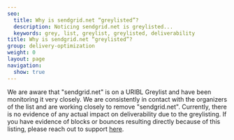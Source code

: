 ```yaml
---
seo:
  title: Why is sendgrid.net “greylisted”?
  description: Noticing sendgrid.net is greylisted...
  keywords: grey, list, greylist, greylisted, deliverability
title: Why is sendgrid.net “greylisted”?
group: delivery-optimization
weight: 0
layout: page
navigation:
  show: true
---
```


We are aware that "sendgrid.net" is on a URIBL Greylist and have been monitoring it very closely. We are consistently in contact with the organizers of the list and are working closely to remove "sendgrid.net". Currently, there is no evidence of any actual impact on deliverability due to the greylisting. If you have evidence of blocks or bounces resulting directly because of this listing, please reach out to support [here](https://support.sendgrid.com/hc/en-us).
